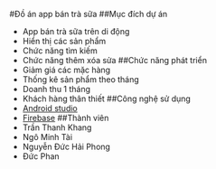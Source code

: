 #Đồ án app bán trà sữa
##Mục đích dự án
- App bán trà sữa trên di động
- Hiển thị các sản phẩm
- Chức năng tìm kiếm
- Chức năng thêm xóa sửa
##Chức năng  phát triển
- Giảm giá các mặc hàng
- Thống kê sản phẩm theo tháng
- Doanh thu 1 tháng
- Khách hàng thân thiết
##Công nghệ sử dụng
- [Android studio](https://developer.android.com/studio)
- [Firebase](https://firebase.google.com)
##Thành viên
- Trần Thanh Khang
- Ngô Minh Tài
- Nguyễn Đức Hải Phong
- Đức Phan
